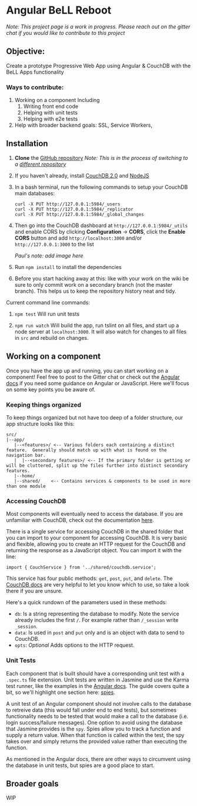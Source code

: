 # Angular BeLL Reboot
*Note: This project page is a work in progress. Please reach out on the gitter chat if you would like to contribute to this project*
## Objective:
Create a prototype Progressive Web App using Angular & CouchDB with the BeLL Apps functionality

### Ways to contribute:
1. Working on a component
    Including
    1. Writing front end code
    2. Helping with unit tests
    3. Helping with e2e tests
2. Help with broader backend goals: SSL, Service Workers,


## Installation

1. **Clone** the [GitHub repository](https://github.com/ole-vi/BeLL-angular-reboot)
    *Note: This is in the process of switching to a [different repository](https://github.com/ole-vi/planet)*
2. If you haven't already, install [CouchDB 2.0](http://couchdb.apache.org/) and [NodeJS](https://nodejs.org/en/)
3. In a bash terminal, run the following commands to setup your CouchDB main databases:

    ```
    curl -X PUT http://127.0.0.1:5984/_users
    curl -X PUT http://127.0.0.1:5984/_replicator
    curl -X PUT http://127.0.0.1:5984/_global_changes

    ```

4. Then go into the CouchDB dashboard at `http://127.0.0.1:5984/_utils` and enable CORS by clicking __Configuration__ -> __CORS__, click the __Enable CORS__ button and add `http://localhost:3000` and/or `http://127.0.0.1:3000` to the list
 
    *Paul's note: add image here*

5. Run `npm install` to install the dependencies
6. Before you start hacking away at this: like with your work on the wiki be sure to only commit work on a secondary branch (not the master branch).  This helps us to keep the repository history neat and tidy.

Current command line commands:

1. `npm test` Will run unit tests

2. `npm run watch` Will build the app, run tslint on all files, and start up a node server at `localhost:3000`.  It will also watch for changes to all files in `src` and rebuild on changes.

## Working on a component

Once you have the app up and running, you can start working on a component!  Feel free to post to the Gitter chat or check out the [Angular docs](https://angular.io/docs) if you need some guidance on Angular or JavaScript.  Here we'll focus on some key points you be aware of.

### Keeping things organized

To keep things organized but not have too deep of a folder structure, our app structure looks like this:

```
src/
|--app/
   |--<features>/ <-- Various folders each containing a distinct feature.  Generally should match up with what is found on the navigation bar.
   |  |--<secondary features>/ <-- If the primary folder is getting or will be cluttered, split up the files further into distinct secondary features.
   |--home/
   |--shared/    <-- Contains services & components to be used in more than one module
```

### Accessing CouchDB

Most components will eventually need to access the database.  If you are unfamiliar with CouchDB, check out the documentation [here](http://docs.couchdb.org/en/2.0.0/).

There is a single service for accessing CouchDB in the shared folder that you can import to your component for accessing CouchDB.  It is very basic and flexible, allowing you to create an HTTP request for the CouchDB and returning the response as a JavaScript object.  You can import it with the line:

```
import { CouchService } from '../shared/couchdb.service';
```

This service has four public methods: `get`, `post`, `put`, and `delete`.  The [CouchDB docs](http://docs.couchdb.org/en/2.0.0/) are very helpful to let you know which to use, so take a look there if you are unsure.

Here's a quick rundown of the parameters used in these methods:

* `db`: Is a string representing the database to modify.  Note the service already includes the first `/`.  For example rather than `/_session` write `_session`.
* `data`: Is used in `post` and `put` only and is an object with data to send to CouchDB.
* `opts`: *Optional* Adds options to the HTTP request.

### Unit Tests

Each component that is built should have a corresponding unit test with a `.spec.ts` file extension.  Unit tests are written in Jasmine and use the Karma test runner, like the examples in the [Angular docs](https://angular.io/guide/testing).  The guide covers quite a bit, so we'll highlight one section here: [spies](https://angular.io/guide/testing#test-a-component-with-an-async-service).

A unit test of an Angular component should not involve calls to the database to retreive data (this would fall under end to end tests), but sometimes functionality needs to be tested that would make a call to the database (i.e. login success/failure messages).  One option to avoid using the database that Jasmine provides is the `spy`.  Spies allow you to track a function and supply a return value.  When that function is called within the test, the spy takes over and simply returns the provided value rather than executing the function.

As mentioned in the Angular docs, there are other ways to circumvent using the database in unit tests, but spies are a good place to start.

## Broader goals

WIP 

